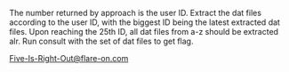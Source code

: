 The number returned by approach is the user ID. Extract the dat files according to the user ID, with the biggest ID being the latest extracted dat files. Upon reaching the 25th ID, all dat files from a-z should be extracted alr. Run consult with the set of dat files to get flag. 

Five-Is-Right-Out@flare-on.com

